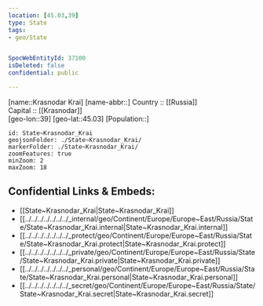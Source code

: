 ```yaml
---
location: [45.03,39] 
type: State
tags:
- geo/State


SpocWebEntityId: 37100
isDeleted: false
confidential: public

---
```

[name::Krasnodar Krai] 
[name-abbr::] 
Country :: [[Russia]]  
Capital :: [[Krasnodar]]  
[geo-lon::39] 
[geo-lat::45.03] 
[Population::] 



```leaflet
id: State~Krasnodar_Krai
geojsonFolder: ./State~Krasnodar_Krai/
markerFolder: ./State~Krasnodar_Krai/
zoomFeatures: true 
minZoom: 2 
maxZoom: 18
```


## Confidential Links & Embeds: 
- [[State~Krasnodar_Krai|State~Krasnodar_Krai]]  
- [[../../../../../../../_internal/geo/Continent/Europe/Europe~East/Russia/State/State~Krasnodar_Krai.internal|State~Krasnodar_Krai.internal]] 
- [[../../../../../../../_protect/geo/Continent/Europe/Europe~East/Russia/State/State~Krasnodar_Krai.protect|State~Krasnodar_Krai.protect]] 
- [[../../../../../../../_private/geo/Continent/Europe/Europe~East/Russia/State/State~Krasnodar_Krai.private|State~Krasnodar_Krai.private]] 
- [[../../../../../../../_personal/geo/Continent/Europe/Europe~East/Russia/State/State~Krasnodar_Krai.personal|State~Krasnodar_Krai.personal]] 
- [[../../../../../../../_secret/geo/Continent/Europe/Europe~East/Russia/State/State~Krasnodar_Krai.secret|State~Krasnodar_Krai.secret]] 
